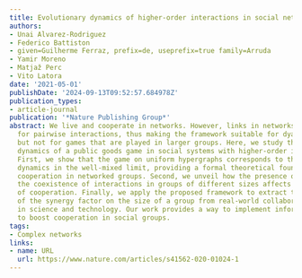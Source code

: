 ```yaml
---
title: Evolutionary dynamics of higher-order interactions in social networks
authors:
- Unai Alvarez-Rodriguez
- Federico Battiston
- given=Guilherme Ferraz, prefix=de, useprefix=true family=Arruda
- Yamir Moreno
- Matjaž Perc
- Vito Latora
date: '2021-05-01'
publishDate: '2024-09-13T09:52:57.684978Z'
publication_types:
- article-journal
publication: '*Nature Publishing Group*'
abstract: We live and cooperate in networks. However, links in networks only allow
  for pairwise interactions, thus making the framework suitable for dyadic games,
  but not for games that are played in larger groups. Here, we study the evolutionary
  dynamics of a public goods game in social systems with higher-order interactions.
  First, we show that the game on uniform hypergraphs corresponds to the replicator
  dynamics in the well-mixed limit, providing a formal theoretical foundation to study
  cooperation in networked groups. Second, we unveil how the presence of hubs and
  the coexistence of interactions in groups of different sizes affects the evolution
  of cooperation. Finally, we apply the proposed framework to extract the actual dependence
  of the synergy factor on the size of a group from real-world collaboration data
  in science and technology. Our work provides a way to implement informed actions
  to boost cooperation in social groups.
tags:
- Complex networks
links:
- name: URL
  url: https://www.nature.com/articles/s41562-020-01024-1
---
```

